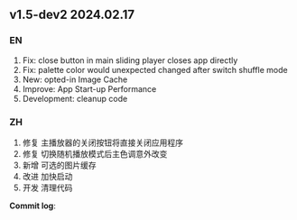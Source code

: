 ## **v1.5-dev2 2024.02.17**

### EN

1. Fix: close button in main sliding player closes app directly
2. Fix: palette color would unexpected changed after switch shuffle mode
3. New: opted-in Image Cache
4. Improve: App Start-up Performance
5. Development: cleanup code




### ZH

1. 修复 主播放器的关闭按钮将直接关闭应用程序
2. 修复 切换随机播放模式后主色调意外改变
3. 新增 可选的图片缓存
4. 改进 加快启动
5. 开发 清理代码




**Commit log**: 

